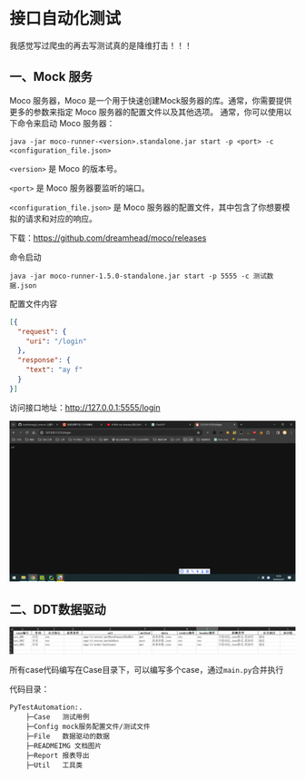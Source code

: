# 接口自动化测试

我感觉写过爬虫的再去写测试真的是降维打击！！！

## 一、Mock 服务
Moco 服务器，Moco 是一个用于快速创建Mock服务器的库。通常，你需要提供更多的参数来指定 Moco 服务器的配置文件以及其他选项。 通常，你可以使用以下命令来启动 Moco 服务器：

```shell
java -jar moco-runner-<version>.standalone.jar start -p <port> -c <configuration_file.json>
```
```<version>``` 是 Moco 的版本号。

```<port>``` 是 Moco 服务器要监听的端口。

```<configuration_file.json>``` 是 Moco 服务器的配置文件，其中包含了你想要模拟的请求和对应的响应。

下载：https://github.com/dreamhead/moco/releases

命令启动
```shell
java -jar moco-runner-1.5.0-standalone.jar start -p 5555 -c 测试数据.json
```

配置文件内容
```json
[{
  "request": {
    "uri": "/login"
  },
  "response": {
    "text": "ay f"
  }
}]
```

访问接口地址：http://127.0.0.1:5555/login

![img.png](READMEIMG/1.png)

## 二、DDT数据驱动

![img.png](READMEIMG/2.png)

所有case代码编写在Case目录下，可以编写多个case，通过`main.py`合并执行

代码目录：

    PyTestAutomation:.
        ├─Case   测试用例
        ├─Config mock服务配置文件/测试文件
        ├─File   数据驱动的数据
        ├─READMEIMG 文档图片
        ├─Report 报表导出
        ├─Util   工具类
